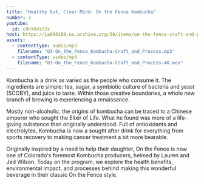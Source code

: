 ```yaml
---
title: "Healthy Gut, Clear Mind: On the Fence Kombucha"
number: 3
youtube:
  id: c9nYGdiYJs
host: https://ia800109.us.archive.org/30/items/on-the-fence-craft-and-process
assets:
  - contentType: audio/mp3
    filename: "O3-On_the_Fence_Kombucha-Craft_and_Process.mp3"
  - contentType: video/mp4
    filename: "03-On_the_Fence_Kombucha-Craft_and_Process-4K.mov"
---
```

Kombucha is a drink as varied as the people who consume it. The ingredients are simple: tea, sugar, a symbiotic culture of bacteria and yeast (SCOBY), and juice to taste. Within those creative boundaries, a whole new branch of brewing is experiencing a renaissance.

Mostly non-alcoholic, the origins of kombucha can be traced to a Chinese emperor who sought the Elixir of Life. What he found was more of a life-giving substance than originally understood. Full of antioxidants and electrolytes, Kombucha is now a sought after drink for everything from sports recovery to making cancer treatment a bit more bearable.

Originally inspired by a need to help their daughter, On the Fence is now one of Colorado's foremost Kombucha producers, helmed by Lauren and Jed Wilson. Today on the program, we explore the health benefits, environmental impact, and processes behind making this wonderful beverage in their classic On the Fence style.
